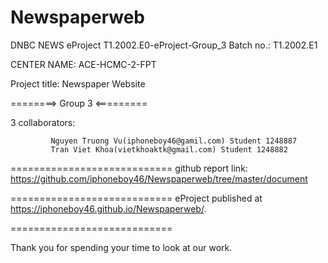 # Newspaperweb
DNBC NEWS
eProject
T1.2002.E0-eProject-Group_3
Batch no.: T1.2002.E1

CENTER NAME: ACE-HCMC-2-FPT

Project title: Newspaper Website

========> Group 3 <=========

3 collaborators:

             Nguyen Truong Vu(iphoneboy46@gamil.com) Student 1248887
             Tran Viet Khoa(vietkhoaktk@gmail.com) Student 1248882
============================
github report link: https://github.com/iphoneboy46/Newspaperweb/tree/master/document

============================
eProject published at https://iphoneboy46.github.io/Newspaperweb/.

============================

Thank you for spending your time to look at our work.
